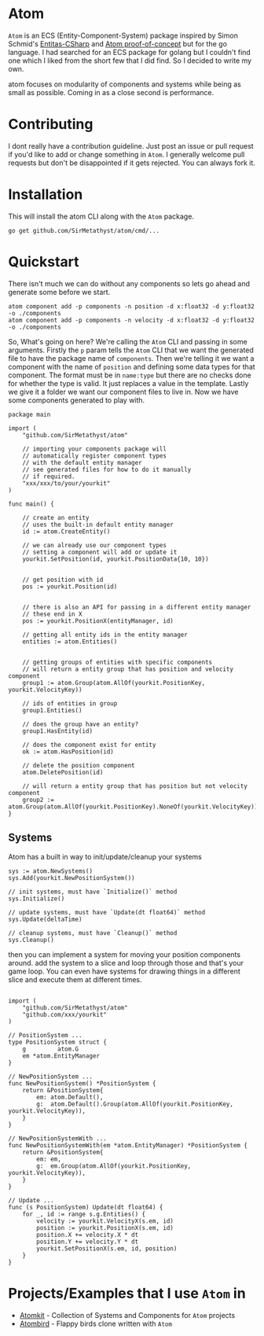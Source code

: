 # Atom 
`Atom` is an ECS (Entity-Component-System) package inspired by Simon Schmid's [Entitas-CSharp](https://github.com/sschmid/Entitas-CSharp) and [Atom proof-of-concept](https://github.com/sschmid/Entitas-CSharp/issues/902) but for the go language. I had searched for an ECS package for golang but I couldn't find one which I liked from the short few that I did find. So I decided to write my own.

atom focuses on modularity of components and systems while being as small as possible. Coming in as a close second is performance. 

# Contributing
I dont really have a contribution guideline. Just post an issue or pull request if you'd like to add or change something in `Atom`. I generally welcome pull requests but don't be disappointed if it gets rejected. You can always fork it.

# Installation
This will install the atom CLI along with the `Atom` package.
```golang
go get github.com/SirMetathyst/atom/cmd/...
```

# Quickstart

There isn't much we can do without any components so lets go ahead and generate some before we start.

```
atom component add -p components -n position -d x:float32 -d y:float32 -o ./components
atom component add -p components -n velocity -d x:float32 -d y:float32 -o ./components
```
So, What's going on here? We're calling the `Atom` CLI and passing in some arguments. Firstly the `p` param tells the `Atom` CLI that we want the generated file to have the package name of `components`. Then we're telling it we want a component with the name of `position` and defining some data types for that component. The format must be in `name:type` but there are no checks done for whether the type is valid. It just replaces a value in the template. Lastly we give it a folder we want our component files to live in. Now we have some components generated to play with.

```golang
package main

import (
    "github.com/SirMetathyst/atom"

    // importing your components package will
    // automatically register component types
    // with the default entity manager
    // see generated files for how to do it manually
    // if required.
    "xxx/xxx/to/your/yourkit"
)

func main() {

    // create an entity
    // uses the built-in default entity manager
    id := atom.CreateEntity()

    // we can already use our component types 
    // setting a component will add or update it
    yourkit.SetPosition(id, yourkit.PositionData{10, 10})


    // get position with id
    pos := yourkit.Position(id)


    // there is also an API for passing in a different entity manager
    // these end in X
    pos := yourkit.PositionX(entityManager, id)

    // getting all entity ids in the entity manager
    entities := atom.Entities()


    // getting groups of entities with specific components
    // will return a entity group that has position and velocity component
    group1 := atom.Group(atom.AllOf(yourkit.PositionKey, yourkit.VelocityKey))

    // ids of entities in group
    group1.Entities()

    // does the group have an entity?
    group1.HasEntity(id)

    // does the component exist for entity
    ok := atom.HasPosition(id)

    // delete the position component 
    atom.DeletePosition(id)

    // will return a entity group that has position but not velocity component
    group2 := atom.Group(atom.AllOf(yourkit.PositionKey).NoneOf(yourkit.VelocityKey))  
}
```

## Systems
Atom has a built in way  to init/update/cleanup your systems

```golang
sys := atom.NewSystems()
sys.Add(yourkit.NewPositionSystem())

// init systems, must have `Initialize()` method
sys.Initialize()

// update systems, must have `Update(dt float64)` method
sys.Update(deltaTime)

// cleanup systems, must have `Cleanup()` method
sys.Cleanup()

```
then you can implement a system for moving your position components around. add the system to a slice and loop through those and that's your game loop. You can even have systems for drawing things in a different slice and execute them at different times.
```golang

import (
    "github.com/SirMetathyst/atom"
    "github.com/xxx/yourkit"
)

// PositionSystem ...
type PositionSystem struct {
	g         atom.G
	em *atom.EntityManager
}

// NewPositionSystem ...
func NewPositionSystem() *PositionSystem {
	return &PositionSystem{
		em: atom.Default(),
		g:  atom.Default().Group(atom.AllOf(yourkit.PositionKey, yourkit.VelocityKey)),
	}
}

// NewPositionSystemWith ...
func NewPositionSystemWith(em *atom.EntityManager) *PositionSystem {
	return &PositionSystem{
		em: em,
		g:  em.Group(atom.AllOf(yourkit.PositionKey, yourkit.VelocityKey)),
	}
}

// Update ...
func (s PositionSystem) Update(dt float64) {
	for _, id := range s.g.Entities() {
		velocity := yourkit.VelocityX(s.em, id)
		position := yourkit.PositionX(s.em, id)
		position.X += velocity.X * dt
		position.Y += velocity.Y * dt
		yourkit.SetPositionX(s.em, id, position)
	}
}
```

# Projects/Examples that I use `Atom` in
- [Atomkit](https://github.com/SirMetathyst/atomkit) - Collection of Systems and Components for `Atom` projects
- [Atombird](https://github.com/SirMetathyst/atombird) - Flappy birds clone written with `Atom`

